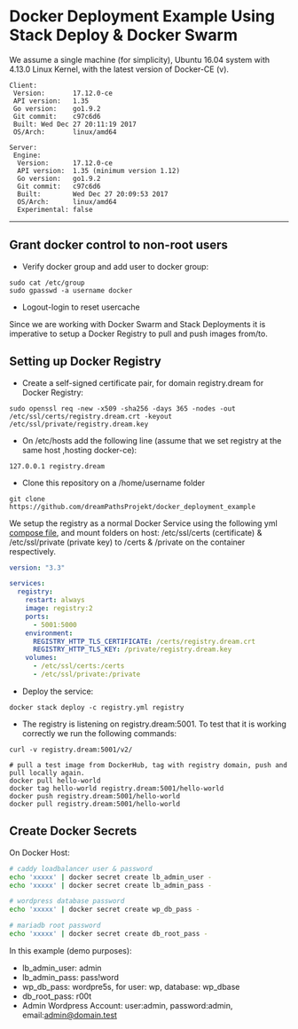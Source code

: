 # Docker Deployment Example Using Stack Deploy & Docker Swarm

We assume a single machine (for simplicity), Ubuntu 16.04 system with 4.13.0 Linux Kernel, with the latest version of Docker-CE (v).

```Shell
Client:
 Version:       17.12.0-ce
 API version:   1.35
 Go version:    go1.9.2
 Git commit:    c97c6d6
 Built: Wed Dec 27 20:11:19 2017
 OS/Arch:       linux/amd64

Server:
 Engine:
  Version:      17.12.0-ce
  API version:  1.35 (minimum version 1.12)
  Go version:   go1.9.2
  Git commit:   c97c6d6
  Built:        Wed Dec 27 20:09:53 2017
  OS/Arch:      linux/amd64
  Experimental: false

```

---

## Grant docker control to non-root users

- Verify docker group and add user to docker group:

```Shell
sudo cat /etc/group
sudo gpasswd -a username docker
```

- Logout-login to reset usercache

Since we are working with Docker Swarm and Stack Deployments it is imperative to setup a Docker Registry to pull and push images from/to.

## Setting up Docker Registry

- Create a self-signed certificate pair, for domain registry.dream for Docker Registry:

```Shell
sudo openssl req -new -x509 -sha256 -days 365 -nodes -out /etc/ssl/certs/registry.dream.crt -keyout /etc/ssl/private/registry.dream.key
```

- On /etc/hosts add the following line (assume that we set registry at the same host ,hosting docker-ce):

```Shell
127.0.0.1 registry.dream
```

- Clone this repository on a /home/username folder

```Shell
git clone https://github.com/dreamPathsProjekt/docker_deployment_example
```

We setup the registry as a normal Docker Service using the following yml [compose file](registry.yml), and mount folders on host: /etc/ssl/certs (certificate) & /etc/ssl/private (private key) to /certs & /private on the container respectively.

```YAML
version: "3.3"

services:
  registry:
    restart: always
    image: registry:2
    ports:
      - 5001:5000
    environment:
      REGISTRY_HTTP_TLS_CERTIFICATE: /certs/registry.dream.crt
      REGISTRY_HTTP_TLS_KEY: /private/registry.dream.key
    volumes:
      - /etc/ssl/certs:/certs
      - /etc/ssl/private:/private
```

- Deploy the service:

```Shell
docker stack deploy -c registry.yml registry
```

- The registry is listening on registry.dream:5001. To test that it is working correctly we run the following commands:

```Shell
curl -v registry.dream:5001/v2/

# pull a test image from DockerHub, tag with registry domain, push and pull locally again.
docker pull hello-world
docker tag hello-world registry.dream:5001/hello-world
docker push registry.dream:5001/hello-world
docker pull registry.dream:5001/hello-world
```

## Create Docker Secrets

On Docker Host:

```bash
# caddy loadbalancer user & password
echo 'xxxxx' | docker secret create lb_admin_user -
echo 'xxxxx' | docker secret create lb_admin_pass -

# wordpress database password
echo 'xxxxx' | docker secret create wp_db_pass -

# mariadb root password
echo 'xxxxx' | docker secret create db_root_pass -
```

In this example (demo purposes):

- lb_admin_user: admin
- lb_admin_pass: pass!word
- wp_db_pass: wordpre5s, for user: wp, database: wp_dbase
- db_root_pass: r00t
- Admin Wordpress Account: user:admin, password:admin, email:admin@domain.test